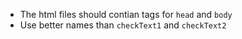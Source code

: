 - The html files should contian tags for `head` and `body`
- Use better names than `checkText1` and `checkText2`
